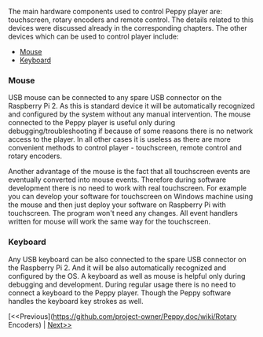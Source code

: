 The main hardware components used to control Peppy player are: touchscreen, rotary encoders and remote control. The details related to this devices were discussed already in the corresponding chapters. The other devices which can be used to control player include:
* [Mouse](https://github.com/project-owner/Peppy.doc/wiki/Other-Control-Devices#Mouse)
* [Keyboard](https://github.com/project-owner/Peppy.doc/wiki/Other-Control-Devices#Keyboard)

### Mouse
USB mouse can be connected to any spare USB connector on the Raspberry Pi 2. As this is standard device it will be automatically recognized and configured by the system without any manual intervention. The mouse connected to the Peppy player is useful only during debugging/troubleshooting if because of some reasons there is no network access to the player. In all other cases it is useless as there are more convenient methods to control player - touchscreen, remote control and rotary encoders. 

Another advantage of the mouse is the fact that all touchscreen events are eventually converted into mouse events. Therefore during software development there is no need to work with real touchscreen. For example you can develop your software for touchscreen on Windows machine using the mouse and then just deploy your software on Raspberry Pi with touchscreen. The program won't need any changes. All event handlers written for mouse will work the same way for the touchscreen.

### Keyboard
Any USB keyboard can be also connected to the spare USB connector on the Raspberry Pi 2. And it will be also automatically recognized and configured by the OS. A keyboard as well as mouse is helpful only during debugging and development. During regular usage there is no need to connect a keyboard to the Peppy player. Though the Peppy software handles the keyboard key strokes as well.

[<<Previous](https://github.com/project-owner/Peppy.doc/wiki/Rotary Encoders) | [Next>>](https://github.com/project-owner/Peppy.doc/wiki/Cabling)